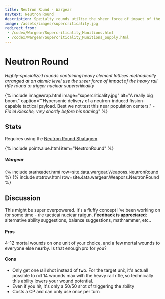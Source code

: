 ```yaml
---
title: Neutron Round - Wargear
navtext: Neutron Round
description: Specialty rounds utilize the sheer force of impact of the heavy rail rifle round to trigger a fission reaction. WH40K 8th Edition Data Sheet
image: /assets/images/supercriticality.jpg
redirect_from: 
 - /codex/Wargear/Supercriticality_Munitions.html
 - /codex/Wargear/Supercriticality_Munitions_Supply.html
---
```


# Neutron Round

*Highly-specialized rounds containing heavy element lattices methodically arranged at an atomic level use the sheer force of impact of the heavy rail rifle round to trigger nuclear supercriticality* 

{% include imagewrap.html image="supercriticality.jpg" alt="A really big boom." caption="\"Hypersonic delivery of a neutron-induced fission-capable tactical payload. Best we not test this near population centers.\" <i>- Fio'el Klesche, very shortly before his naming</i>" %}

## Stats

Requires using the [Neutron Round Stratagem](/codex/Rules/Stratagems.html).

{% include pointvalue.html item="NeutronRound" %}

##### Wargear

{% include statheader.html row=site.data.wargear.Weapons.NeutronRound %}
{% include statrow.html row=site.data.wargear.Weapons.NeutronRound %}

## Discussion

This might be super overpowered. It's a fluffy concept I've been working on for some time - the tactical nuclear railgun. **Feedback is appreciated**: alternative ability suggestions, balance suggestions, mathhammer, etc..

#### Pros

4-12 mortal wounds on one unit of your choice, and a few mortal wounds to everyone else nearby. Is that enough pro for you?

#### Cons

- Only get one rail shot instead of two. For the target unit, it's actuall possible to roll 14 wounds max with the heavy rail rifle, so technically this ability lowers your wound potential. 
- Even if you hit, it's only a 50/50 shot of triggering the ability
- Costs a CP and can only use once per turn
